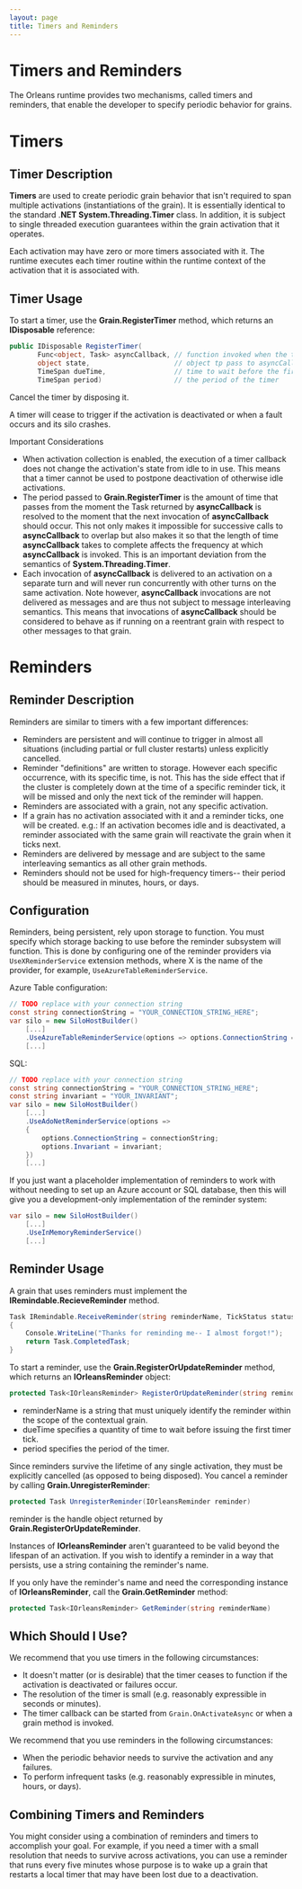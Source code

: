 ```yaml
---
layout: page
title: Timers and Reminders
---
```


# Timers and Reminders

The Orleans runtime provides two mechanisms, called timers and reminders, that enable the developer to specify periodic behavior for grains.

# Timers

## Timer Description

**Timers** are used to create periodic grain behavior that isn't required to span multiple activations (instantiations of the grain). It is essentially identical to the standard .**NET System.Threading.Timer** class.
In addition, it is subject to single threaded execution guarantees within the grain activation that it operates.

Each activation may have zero or more timers associated with it. The runtime executes each timer routine within the runtime context of the activation that it is associated with.

## Timer Usage

To start a timer, use the **Grain.RegisterTimer** method, which returns an  **IDisposable** reference:

``` csharp
public IDisposable RegisterTimer(
       Func<object, Task> asyncCallback, // function invoked when the timer ticks
       object state,                     // object tp pass to asyncCallback
       TimeSpan dueTime,                 // time to wait before the first timer tick
       TimeSpan period)                  // the period of the timer
```

Cancel the timer by disposing it.

A timer will cease to trigger if the activation is deactivated or when a fault occurs and its silo crashes.

Important Considerations

* When activation collection is enabled, the execution of a timer callback does not change the activation's state from idle to in use. This means that a timer cannot be used to postpone deactivation of otherwise idle activations.
* The period passed to **Grain.RegisterTimer** is the amount of time that passes from the moment the Task returned by **asyncCallback** is resolved to the moment that the next invocation of **asyncCallback** should occur. This not only makes it impossible for successive calls to **asyncCallback** to overlap but also makes it so that the length of time **asyncCallback** takes to complete affects the frequency at which **asyncCallback** is invoked. This is an important deviation from the semantics of **System.Threading.Timer**.
* Each invocation of **asyncCallback** is delivered to an activation on a separate turn and will never run concurrently with other turns on the same activation. Note however, **asyncCallback** invocations are not delivered as messages and are thus not subject to message interleaving semantics. This means that invocations of **asyncCallback** should be considered to behave as if running on a reentrant grain with respect to other messages to that grain.

# Reminders

## Reminder Description

Reminders are similar to timers with a few important differences:

* Reminders are persistent and will continue to trigger in almost all situations (including partial or full cluster restarts) unless explicitly cancelled.
* Reminder "definitions" are written to storage. However each specific occurrence, with its specific time, is not. This has the side effect that if the cluster is completely down at the time of a specific reminder tick, it will be missed and only the next tick of the reminder will happen.
* Reminders are associated with a grain, not any specific activation.
* If a grain has no activation associated with it and a reminder ticks, one will be created. e.g.: If an activation becomes idle and is deactivated, a reminder associated with the same grain will reactivate the grain when it ticks next.
* Reminders are delivered by message and are subject to the same interleaving semantics as all other grain methods.
* Reminders should not be used for high-frequency timers-- their period should be measured in minutes, hours, or days.

## Configuration

Reminders, being persistent, rely upon storage to function.
You must specify which storage backing to use before the reminder subsystem will function.
This is done by configuring one of the reminder providers via `UseXReminderService` extension methods, where X is the name of the provider, for example, `UseAzureTableReminderService`.

Azure Table configuration:

``` csharp
// TODO replace with your connection string
const string connectionString = "YOUR_CONNECTION_STRING_HERE";
var silo = new SiloHostBuilder()
    [...]
    .UseAzureTableReminderService(options => options.ConnectionString = connectionString)
    [...]
```

SQL:

``` csharp
// TODO replace with your connection string
const string connectionString = "YOUR_CONNECTION_STRING_HERE";
const string invariant = "YOUR_INVARIANT";
var silo = new SiloHostBuilder()
    [...]
    .UseAdoNetReminderService(options => 
    {
        options.ConnectionString = connectionString;
        options.Invariant = invariant;
    })
    [...]
```

 If you just want a placeholder implementation of reminders to work with without needing to set up an Azure account or SQL database, then this will give you a development-only implementation of the reminder system:

``` csharp
var silo = new SiloHostBuilder()
    [...]
    .UseInMemoryReminderService()
    [...]
```

## Reminder Usage

A grain that uses reminders must implement the **IRemindable.RecieveReminder** method.

``` csharp
Task IRemindable.ReceiveReminder(string reminderName, TickStatus status)
{
    Console.WriteLine("Thanks for reminding me-- I almost forgot!");
    return Task.CompletedTask;
}
```

 To start a reminder, use the **Grain.RegisterOrUpdateReminder** method, which returns an **IOrleansReminder** object:

``` csharp
protected Task<IOrleansReminder> RegisterOrUpdateReminder(string reminderName, TimeSpan dueTime, TimeSpan period)
```

* reminderName is a string that must uniquely identify the reminder within the scope of the contextual grain.
* dueTime specifies a quantity of time to wait before issuing the first timer tick.
* period specifies the period of the timer.

Since reminders survive the lifetime of any single activation, they must be explicitly cancelled (as opposed to being disposed). You cancel a reminder by calling **Grain.UnregisterReminder**:

``` csharp
protected Task UnregisterReminder(IOrleansReminder reminder)
```

reminder is the handle object returned by **Grain.RegisterOrUpdateReminder**.

 Instances of **IOrleansReminder** aren't guaranteed to be valid beyond the lifespan of an activation. If you wish to identify a reminder in a way that persists, use a string containing the reminder's name.

 If you only have the reminder's name and need the corresponding instance of  **IOrleansReminder**, call the **Grain.GetReminder** method:

``` csharp
protected Task<IOrleansReminder> GetReminder(string reminderName)
```

## Which Should I Use?

We recommend that you use timers in the following circumstances:

* It doesn't matter (or is desirable) that the timer ceases to function if the activation is deactivated or failures occur.
* The resolution of the timer is small (e.g. reasonably expressible in seconds or minutes).
* The timer callback can be started from `Grain.OnActivateAsync` or when a grain method is invoked.

We recommend that you use reminders in the following circumstances:

* When the periodic behavior needs to survive the activation and any failures.
* To perform infrequent tasks (e.g. reasonably expressible in minutes, hours, or days).

## Combining Timers and Reminders

You might consider using a combination of reminders and timers to accomplish your goal.
For example, if you need a timer with a small resolution that needs to survive across activations, you can use a reminder that runs every five minutes whose purpose is to wake up a grain that restarts a local timer that may have been lost due to a deactivation.
